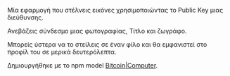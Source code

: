 Μία εφαρμογή που στέλνεις εικόνες χρησιμοποιώντας το Public Key μιας διεύθυνσης.

Ανεβάζεις σύνδεσμο μιας φωτογραφίας, Τίτλο και ζωγράφο.

Μπορείς ύστερα να το στείλεις σε έναν φίλο και θα εμφανιστεί στο προφίλ του σε μερικά δευτερόλεπτα.



Δημιουργήθηκε με το npm model [Bitcoin|Computer](https://bitcoin-computer.gitbook.io/docs/).
